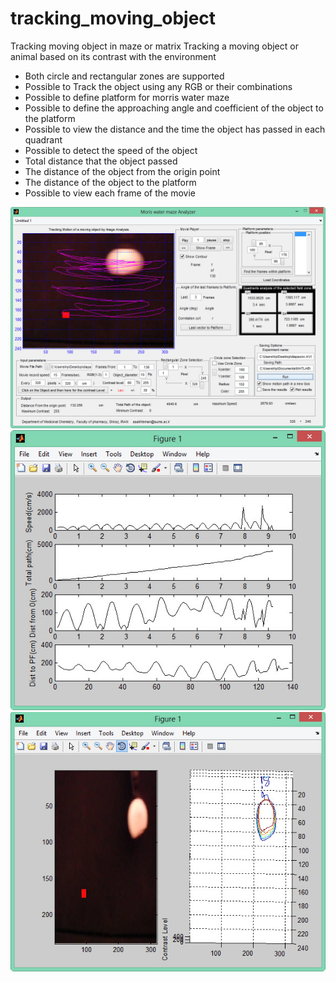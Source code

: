 # tracking_moving_object
Tracking moving object in maze or matrix
Tracking a moving object or animal based on its contrast with the environment

- Both circle and rectangular zones are supported
- Possible to Track the object using any RGB or their combinations
- Possible to define platform for morris water maze
- Possible to define the approaching angle and coefficient of the object to the platform
- Possible to view the distance and the time the object has passed in each quadrant
- Possible to detect the speed of the object
- Total distance that the object passed
- The distance of the object from the origin point
- The distance of the object to the platform
- Possible to view each frame of the movie



<img src="https://github.com/amir1715/tracking_moving_object/blob/main/Fig1.jpg" width="800">


<img src="https://github.com/amir1715/tracking_moving_object/blob/main/Fig2.jpg" width="800">

<img src="https://github.com/amir1715/tracking_moving_object/blob/main/Fig3.jpg" width="800">

